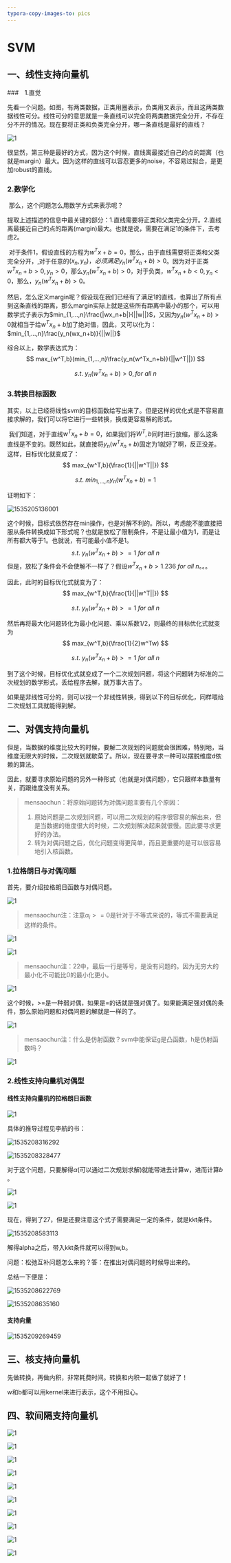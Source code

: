 ```yaml
---
typora-copy-images-to: pics
---
```


# SVM

## 一、线性支持向量机

###　1.直觉

​	先看一个问题。如图，有两类数据，正类用圈表示，负类用叉表示，而且这两类数据线性可分。线性可分的意思就是一条直线可以完全将两类数据完全分开，不存在分不开的情况。现在要将正类和负类完全分开，哪一条直线是最好的直线？

![1](./pics/12.png)

​	很显然，第三种是最好的方式，因为这个时候，直线离最接近自己的点的距离（也就是margin）最大。因为这样的直线可以容忍更多的noise，不容易过拟合，是更加robust的直线。

### 2.数学化

​	那么，这个问题怎么用数学方式来表示呢？

​	提取上述描述的信息中最关键的部分：1.直线需要将正类和父类完全分开。2.直线离最接近自己的点的距离(margin)最大。也就是说，需要在满足1的条件下，去考虑2。

​	对于条件1，假设直线的方程为$w^Tx+b=0$，那么，由于直线需要将正类和父类完全分开，,对于任意的$(x_n,y_n)，必须满足$$y_n(w^Tx_n+b)>0$。因为对于正类$w^Tx_n+b>0,y_n>0$，那么$y_n(w^Tx_n+b)>0$，对于负类，$w^Tx_n+b<0,y_n<0$，那么，$y_n(w^Tx_n+b)>0$。

​	然后，怎么定义margin呢？假设现在我们已经有了满足1的直线，也算出了所有点到这条直线的距离，那么margin实际上就是这些所有距离中最小的那个，可以用数学式子表示为$min_{1,...,n}\frac{|wx_n+b|}{||w||}$，又因为$y_n(w^Tx_n+b)>0$就相当于给$w^Tx_n+b$加了绝对值，因此，又可以化为：$min_{1,...,n}\frac{y_n(wx_n+b)}{||w||}$

综合以上，数学表达式为：
$$
max_{w^T,b}(min_{1,...,n}\frac{y_n(w^Tx_n+b)}{||w^T||})
$$

$$
s.t.\ y_n(w^Tx_n+b)>0, for\ all\ n
$$



### 3.转换目标函数

​	其实，以上已经将线性svm的目标函数给写出来了。但是这样的优化式是不容易直接求解的，我们可以将它进行一些转换，换成更容易解的形式。

​	我们知道，对于直线$w^Tx_n+b=0$，如果我们将$W^T,b$同时进行放缩，那么这条直线是不变的。既然如此，就直接将$y_n(w^Tx_n+b)$固定为1就好了啊，反正没差。这样，目标优化就变成了：
$$
max_{w^T,b}(\frac{1}{||w^T||})
$$

$$
s.t.\ min_{1,...,n}y_n(w^Tx_n+b)=1
$$

证明如下：

![1535205136001](pics/1535205136001.png)

这个时候，目标式依然存在min操作，也是对解不利的。所以，考虑能不能直接把服从条件转换成如下形式呢？也就是放松了限制条件，不是让最小值为1，而是让所有都大等于1。也就说，有可能最小值不是1。
$$
s.t.\ y_n(w^Tx_n+b)>=1\ for\ all\ n
$$
但是，放松了条件会不会使解不一样了？假设$w^Tx_n+b>1.236\ for\ all\ n$。。。

因此，此时的目标优化式就变为了：
$$
max_{w^T,b}(\frac{1}{||w^T||})
$$

$$
s.t.\ y_n(w^Tx_n+b)>=1\ for\ all\ n
$$



然后再将最大化问题转化为最小化问题、乘以系数1/2，则最终的目标优化式就变为
$$
max_{w^T,b}(\frac{1}{2}w^Tw)
$$

$$
s.t.\ y_n(w^Tx_n+b)>=1\ for\ all\ n
$$

到了这个时候，目标优化式就变成了一个二次规划问题，将这个问题转为标准的二次规划的数学形式，丢给程序去解，就万事大吉了。

如果是非线性可分的，则可以找一个非线性转换，得到以下的目标优化，同样喂给二次规划工具就能得到解。

## 二、对偶支持向量机

​	但是，当数据的维度比较大的时候，要解二次规划的问题就会很困难，特别地，当维度无限大的时候，二次规划就歇菜了。所以，现在要寻求一种可以摆脱维度d依赖的算法。

​	因此，就要寻求原始问题的另外一种形式（也就是对偶问题），它只跟样本数量有关，而跟维度没有关系。

> mensaochun：将原始问题转为对偶问题主要有几个原因：
>
> 1. 原始问题是二次规划问题，可以用二次规划的程序很容易的解出来，但是当数据的维度很大的时候，二次规划解决起来就很慢。因此要寻求更好的办法。
> 2. 转为对偶问题之后，优化问题变得更简单，而且更重要的是可以很容易地引入核函数。

### 1.拉格朗日与对偶问题

首先，要介绍拉格朗日函数与对偶问题。

![1](./pics/1.png)

> mensaochun注：注意$α_i>=0$是针对于不等式来说的，等式不需要满足这样的条件。

![1](./pics/2.png)

![1](./pics/3.png)

> mensaochun注：22中，最后一行是等号，是没有问题的。因为无穷大的最小化不可能比0的最小化更小。

![1](./pics/4.png)

这个时候，>=是一种弱对偶，如果是=的话就是强对偶了。如果能满足强对偶的条件，那么原始问题和对偶问题的解就是一样的了。

![1](./pics/5.png)

> mensaochun注：什么是仿射函数？svm中能保证g是凸函数，h是仿射函数吗？

![1](./pics/6.png)

### 2.线性支持向量机对偶型 

#### 线性支持向量机的拉格朗日函数

![1](./pics/7.png)

具体的推导过程见李航的书：

![1535208316292](pics/1535208316292.png)

![1535208328477](pics/1535208328477.png)

对于这个问题，只要解得$\alpha$(可以通过二次规划求解)就能带进去计算$w$，进而计算$b$ 。

![1](./pics/9.png)

![1](./pics/10.png)

现在，得到了27，但是还要注意这个式子需要满足一定的条件，就是kkt条件。

![1535208583113](pics/1535208583113.png)

解得alpha之后，带入kkt条件就可以得到w,b。

问题：松弛互补问题怎么来的？答：在推出对偶问题的时候导出来的。

总结一下便是：

![1535208622769](pics/1535208622769.png)

![1535208635160](pics/1535208635160.png)

#### 支持向量

![1535209269459](pics/1535209269459.png)

## 三、核支持向量机

先做转换，再做内积，非常耗费时间。转换和内积一起做了就好了！

w和b都可以用kernel来进行表示，这个不用担心。

## 四、软间隔支持向量机

![1](./pics/40.png)

![1](./pics/41.png)

![1](./pics/42.png)

![1](./pics/43.png)

![1](./pics/44.png)



![1](./pics/45.png)

![1](./pics/46.png)

![1](./pics/47.png)

![1](./pics/48.png)

![1](./pics/49.png)